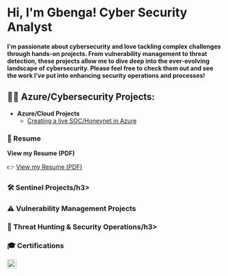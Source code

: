 <h1>Hi, I'm Gbenga! Cyber Security Analyst</h1>

<h4>I'm passionate about cybersecurity and love tackling complex challenges through hands-on projects.
From vulnerability management to threat detection, these projects allow me to dive deep into the ever-evolving landscape of cybersecurity.
Please feel free to check them out and see the work I’ve put into enhancing security operations and processes!</h4>


<h2>👨‍💻 Azure/Cybersecurity Projects:</h2>

- <b>Azure/Cloud Projects</b>
  - [Creating a live SOC/Honeynet in Azure](https://github.com/iyanuels/Cloud-Soc)



<h3> 📄 Resume</h3>

<b>View my Resume (PDF)</b>

👉  [View my Resume (PDF)]([https://github.com/iyanuels/Cloud-Soc](https://drive.google.com/file/d/11QXFldkCdR99GmDlVc4KRzZ34EaqszEF/view?usp=drive_link))


<h3> 🛠️ Sentinel Projects/h3>



<h3> ⚠️ Vulnerability Management Projects</h3>



<h3> 🚨 Threat Hunting & Security Operations/h3>


<h3> 🎓 Certifications</h3>

[<img align="left" alt="GbengaAbraham | LinkedIn" width="22px" src="https://cdn.jsdelivr.net/npm/simple-icons@v3/icons/linkedin.svg" />][linkedin]


[linkedin]: https://www.linkedin.com/in/gbenga-abraham-a31a40250



